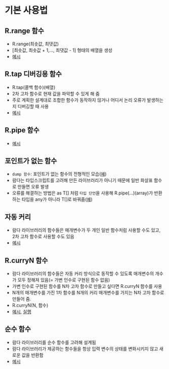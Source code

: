 # 기본 사용법

## R.range 함수

-   R.range(최솟값, 최댓값)
-   [최솟값, 최솟값 + 1,..., 최댓값 - 1] 형태의 배열을 생성
-   [예시](./src/range.ts)

## R.tap 디버깅용 함수

-   R.tap(콜백 함수)(배열)
-   2차 고차 함수로 현재 값을 파악할 수 있게 해 줌
-   주로 계획한 설계대로 조합한 함수가 동작하지 않거나 어디서 논리 오류가 발생하는지 디버깅할 때 사용
-   [예시](./src/range-tap.ts)

## R.pipe 함수

-   [예시](./src/range-tap-pipe.ts)

## 포인트가 없는 함수

-   `dump 함수`: 포인트가 없는 함수의 전형적인 모습([예](./src/dump.ts))
-   람다는 타입스크립트를 고려해 만든 라이브러리가 아니기 때문에 일반 화살표 함수로 만들면 오류 발생
-   오류를 해결하는 방법은 as T[] 처럼 `타입 단언`을 사용해 R.pipe(...)(array)가 반환하는 타입을 any가 아니라 T[]로 바꿔줌([예](./src/dump2.ts))

## 자동 커리

-   람다 라이브러리의 함수들은 매개변수가 두 개인 일반 함수처럼 사용할 수도 있고, 2차 고차 함수로 사용할 수도 있음
-   [예시](./src/auto-curry.ts)

## R.curryN 함수

-   람다 라이브러리의 함수들은 자동 커리 방식으로 동작할 수 있도록 매개변수의 개수가 모두 정해져 있음(= 가변 인수로 구현된 함수 없음)
-   가변 인수로 구현된 함수를 N차 고차 함수로 만들고 싶다면 R.curryN 함수를 사용
-   N개의 매개변수를 가진 1차 함수를 N개의 커리 매개변수를 가지는 N차 고차 함수로 만들어 줌.
-   R.curryN(N, 함수)
-   [예시](./src/curriedSum.ts), [실행](./src/curriedSum-test.ts)

## 순수 함수

-   람다 라이브러리를 순수 함수를 고려해 설계됨
-   람다 라이브러리가 제공하는 함수들을 항상 입력 변수의 상태를 변화시키지 않고 새로운 값을 반환함
-   [예시](./src/pure-function.ts)
